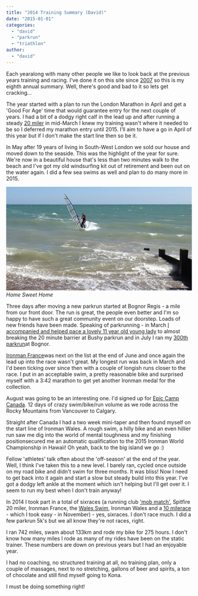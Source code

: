 ```yaml
---
title: "2014 Training Summary (David)"
date: "2015-01-01"
categories: 
  - "david"
  - "parkrun"
  - "triathlon"
author: 
  - "david"
---
```


Each yearalong with many other people we like to look back at the previous years training and racing. I've done it on this site since [2007](/2007/12/2007-running-summary-david/ "2007 Running Summary - David") so this is my eighth annual summary. Well, there's good and bad to it so lets get cracking...

The year started with a plan to run the London Marathon in April and get a 'Good For Age' time that would guarantee entry for the next couple of years. I had a bit of a dodgy right calf in the lead up and after running a steady [20 miler](/2014/03/spitfire-20-16-march-2014/ "Spitfire 20 - 16 March 2014") in mid-March I knew my training wasn't where it needed to be so I deferred my marathon entry until 2015. I'll aim to have a go in April of this year but if I don't make the start line then so be it.

In May after 19 years of living in South-West London we sold our house and moved down to the seaside. This was the highlight of the year for sure. We're now in a beautiful house that's less than two minutes walk to the beach and I've got my old windsurfing kit out of retirement and been out on the water again. I did a few sea swims as well and plan to do many more in 2015.

![Home Sweet Home](/images/2015/20140714-4816.jpg) 
*Home Sweet Home*

Three days after moving a new parkrun started at Bognor Regis - a mile from our front door. The run is great, the people even better and I'm so happy to have such a great community event on our doorstep. Loads of new friends have been made. Speaking of parkrunning - in March [I accompanied and helped pace a lovely 11 year old young lady](/2014/03/parkrun-you-get-out-of-it-much-more-than-you-put-in/ "parkrun - you get out of it much more than you put in...") to almost breaking the 20 minute barrier at Bushy parkrun and in July I ran my [300th parkrun](/2014/07/300-parkruns-more-than-just-a-number/ "300 parkruns - more than just a number")at Bognor.

[Ironman France](/2014/07/ironman-france-2014-race-day/ "Ironman France 2014 - Race Day")was next on the list at the end of June and once again the lead up into the race wasn't great. My longest run was back in March and I'd been ticking over since then with a couple of longish runs closer to the race. I put in an acceptable swim, a pretty reasonable bike and surprised myself with a 3:42 marathon to get yet another Ironman medal for the collection.

August was going to be an interesting one. I'd signed up for [Epic Camp Canada](/epic-camp-canada-2014/). 12 days of crazy swim/bike/run volume as we rode across the Rocky Mountains from Vancouver to Calgary.

Straight after Canada I had a two week mini-taper and then found myself on the start line of Ironman Wales. A rough swim, a hilly bike and an even hillier run saw me dig into the world of mental toughness and my finishing positionsecured me an automatic qualification to the 2015 Ironman World Championship in Hawaii! Oh yeah, back to the big island we go :)

Fellow 'athletes' talk often about the 'off-season' at the end of the year. Well, I think I've taken this to a new level. I barely ran, cycled once outside on my road bike and didn't swim for three months. It was bliss! Now I need to get back into it again and start a slow but steady build into this year. I've got a dodgy left ankle at the moment which isn't helping but I'll get over it. I seem to run my best when I don't train anyway!

In 2014 I took part in a total of sixraces (a running club ['mob match'](/2014/02/ranelagh-harries-mob-match-vs-blackheath-bromley-15-february-2014/ "Ranelagh Harries 'Mob Match' vs Blackheath & Bromley - 15 February 2014"), Spitfire 20 miler, Ironman France, the [Wales Swim](/2014/07/long-course-weekend-july-2014/ "Long Course Weekend - July 2014"), Ironman Wales and a [10 milerace](/2014/11/hayling-island-10-mile-road-race-30-november-2014/ "Hayling Island 10 Mile Road Race - 30 November 2014") - which I took easy - in November) - yes, sixraces. I don't race much. I did a few parkrun 5k's but we all know they're not races, right.

I ran 742 miles, swam about 133km and rode my bike for 275 hours. I don't know how many miles I rode as many of my rides have been on the static trainer. These numbers are down on previous years but I had an enjoyable year.

I had no coaching, no structured training at all, no training plan, only a couple of massages, next to no stretching, gallons of beer and spirits, a ton of chocolate and still find myself going to Kona.

I must be doing something right!
